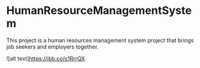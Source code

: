 # HumanResourceManagementSystem

This project is a human resources management system project that brings job seekers and employers together.

![alt text]https://ibb.co/c1RrrQX
